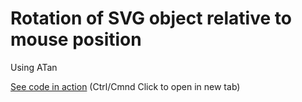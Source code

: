 # Rotation of SVG object relative to mouse position

Using ATan



[See code in action](https://mgn00150905.github.io/GenerativeDesignProjects/3-Rotation_With_SVG) (Ctrl/Cmnd Click to open in new tab)
